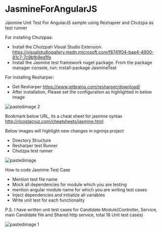 # JasmineForAngularJS
Jasmine Unit Test For AngularJS sample using Reshaprer and Chutzpa as test runner


For installing Chutzpaa:
 
- Install the Chutzpah Visual Studio Extension. 
https://visualstudiogallery.msdn.microsoft.com/f8741f04-bae4-4900-81c7-7c9bfb9ed1fe
- Install the Jasmine test framework nuget package. 
From the package manager console, run: install-package JasmineTest

For installing Resharper:
- Get Resharper
https://www.jetbrains.com/resharper/download/
- After installation, Please set the configuration as highlighted in below image

![pastedimage 2](https://cloud.githubusercontent.com/assets/10474169/10744818/a7ce84c4-7c0a-11e5-9325-6751d370a7c9.png)

Bookmark below URL, its a cheat sheet for jasmine syntax 
http://ricostacruz.com/cheatsheets/jasmine.html


Below images will highlight new changes in ngninja project
- Directory Structure
- Resharper test Runner
- Chutzpa test runner

![pastedimage](https://cloud.githubusercontent.com/assets/10474169/10744819/a7cef3c8-7c0a-11e5-8bf2-3d58eb36ebd9.png)

How to code Jasmine Test Case
- Mention test file name
- Mock all dependencies for module which you are testing
- mention angular module name for which you are writing test cases
- Inject dependencies and initialize all variables 
- Write unit test for each functionality 

P.S. I have written unit test cases for Candidate Module(Controller, Service, main Candidate file and Shared http service, total 18 Unit test cases)

![pastedimage 1](https://cloud.githubusercontent.com/assets/10474169/10744817/a7ba1cc8-7c0a-11e5-978a-d841bcf3d226.png)

